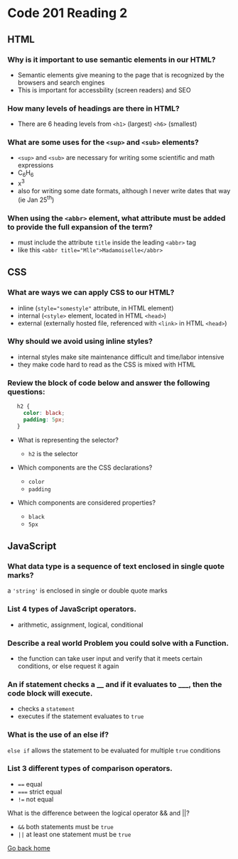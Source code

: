 # Code 201 Reading 2

## HTML

### Why is it important to use semantic elements in our HTML?

- Semantic elements give meaning to the page that is recognized by the browsers and search engines
- This is important for accessbility (screen readers) and SEO

### How many levels of headings are there in HTML?

- There are 6 heading levels from `<h1>` (largest) `<h6>` (smallest)

### What are some uses for the `<sup>` and `<sub>` elements?

- `<sup>` and `<sub>` are necessary for writing some scientific and math expressions
- C<sub>6</sub>H<sub>6</sub>
- x<sup>3</sup>
- also for writing some date formats, although I never write dates that way (ie Jan 25<sup>th</sup>)

### When using the `<abbr>` element, what attribute must be added to provide the full expansion of the term?

- must include the attribute `title` inside the leading `<abbr>` tag
- like this `<abbr title="Mlle">Madamoiselle</abbr>`

## CSS
 
### What are ways we can apply CSS to our HTML?

- inline (`style="somestyle"` attribute, in HTML element)
- internal (`<style>` element, located in HTML `<head>`)
- external (externally hosted file, referenced with `<link>` in HTML `<head>`)

### Why should we avoid using inline styles?

- internal styles make site maintenance difficult and time/labor intensive
- they make code hard to read as the CSS is mixed with HTML

### Review the block of code below and answer the following questions:

``` css
   h2 {
     color: black;
     padding: 5px;
   }
```

- What is representing the selector?
  - `h2` is the selector

- Which components are the CSS declarations?
  - `color`
  - `padding`

- Which components are considered properties?
  - `black`
  - `5px`

## JavaScript

### What data type is a sequence of text enclosed in single quote marks?

a `'string'` is enclosed in single or double quote marks

### List 4 types of JavaScript operators.

- arithmetic, assignment, logical, conditional

### Describe a real world Problem you could solve with a Function.

- the function can take user input and verify that it meets certain conditions, or else request it again

### An if statement checks a __ and if it evaluates to ___, then the code block will execute.

- checks a `statement`
- executes if the statement evaluates to `true`

### What is the use of an else if?

`else if` allows the statement to be evaluated for multiple `true` conditions

### List 3 different types of comparison operators.

- `==` equal
- `===` strict equal
- `!=` not equal

What is the difference between the logical operator && and ||?

- `&&` both statements must be `true`
- `||` at least one statement must be `true`

[Go back home](/reading-notes/)

